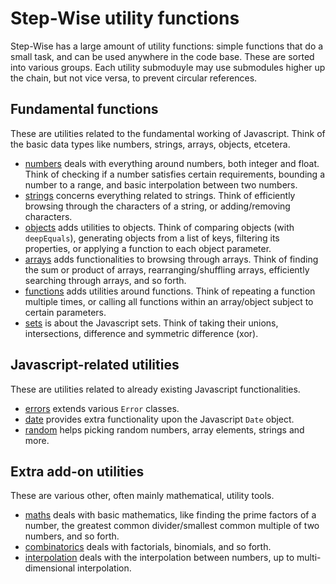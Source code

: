 # Step-Wise utility functions

Step-Wise has a large amount of utility functions: simple functions that do a small task, and can be used anywhere in the code base. These are sorted into various groups. Each utility submoduyle may use submodules higher up the chain, but not vice versa, to prevent circular references.

## Fundamental functions

These are utilities related to the fundamental working of Javascript. Think of the basic data types like numbers, strings, arrays, objects, etcetera.

- [numbers](./numbers.js) deals with everything around numbers, both integer and float. Think of checking if a number satisfies certain requirements, bounding a number to a range, and basic interpolation between two numbers.
- [strings](./strings.js) concerns everything related to strings. Think of efficiently browsing through the characters of a string, or adding/removing characters.
- [objects](./objects.js) adds utilities to objects. Think of comparing objects (with `deepEquals`), generating objects from a list of keys, filtering its properties, or applying a function to each object parameter.
- [arrays](./arrays.js) adds functionalities to browsing through arrays. Think of finding the sum or product of arrays, rearranging/shuffling arrays, efficiently searching through arrays, and so forth.
- [functions](./functions.js) adds utilities around functions. Think of repeating a function multiple times, or calling all functions within an array/object subject to certain parameters.
- [sets](./sets.js) is about the Javascript sets. Think of taking their unions, intersections, difference and symmetric difference (xor).

## Javascript-related utilities

These are utilities related to already existing Javascript functionalities.

- [errors](./errors.js) extends various `Error` classes.
- [date](./date.js) provides extra functionality upon the Javascript `Date` object.
- [random](./random.js) helps picking random numbers, array elements, strings and more.

## Extra add-on utilities

These are various other, often mainly mathematical, utility tools.

- [maths](./maths.js) deals with basic mathematics, like finding the prime factors of a number, the greatest common divider/smallest common multiple of two numbers, and so forth.
- [combinatorics](./combinatorics.js) deals with factorials, binomials, and so forth.
- [interpolation](./interpolation.js) deals with the interpolation between numbers, up to multi-dimensional interpolation.
